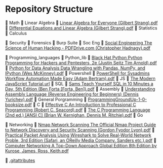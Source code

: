 # Repository Structure

📂 Math
    📂 Linear Algebra
        📄 [Linear Algebra for Everyone (Gilbert Strang).pdf](Math/Linear%20Algebra/Linear%20Algebra%20for%20Everyone%20(Gilbert%20Strang).pdf)
        📄 [Differential Equations and Linear Algebra (Gilbert Strang).pdf](Math/Linear%20Algebra/Differential%20Equations%20and%20Linear%20Algebra%20(Gilbert%20Strang).pdf)
    📂 Statistics
    📂 Calculus

📂 Security
    📂 Forensics
    📂 Burp Suite
    📂 Soc Eng
        📄 [Social Engineering The Science of Human Hacking - PDFDrive.com (Christopher Hadnagy).pdf](Security/Soc%20Eng/Social%20Engineering%20The%20Science%20of%20Human%20Hacking%20-%20PDFDrive.com%20(Christopher%20Hadnagy).pdf)

📂 Programming_languages
    📂 Python_lib
        📄 [Black Hat Python Python Programming for Hackers and Pentesters, 2e (Justin Seitz Tim Arnold).pdf](Programming_languages/Python_lib/Black%20Hat%20Python%20Python%20Programming%20for%20Hackers%20and%20Pentesters%2C%202e%20(Justin%20Seitz%20Tim%20Arnold).pdf)
        📄 [Python for Data Analysis Data Wrangling with Pandas, NumPy, and IPython (Wes McKinney).pdf](Programming_languages/Python_lib/Python%20for%20Data%20Analysis%20Data%20Wrangling%20with%20Pandas%2C%20NumPy%2C%20and%20IPython%20(Wes%20McKinney).pdf)
    📂 Powershell
        📄 [PowerShell for Sysadmins Workflow Automation Made Easy (Adam Bertram).pdf](Programming_languages/Powershell/PowerShell%20for%20Sysadmins%20Workflow%20Automation%20Made%20Easy%20(Adam%20Bertram).pdf)
    📂 JS
        📄 [The Modern JavaScript Tutorial.url](Programming_languages/JS/The%20Modern%20JavaScript%20Tutorial.url)
    📂 SQL
        📄 [Sams Teach Yourself SQL in 10 Minutes a Day, 5th Edition (Ben Forta [Forta, Ben]).pdf](Programming_languages/SQL/Sams%20Teach%20Yourself%20SQL%20in%2010%20Minutes%20a%20Day%2C%205th%20Edition%20(Ben%20Forta%20[Forta%2C%20Ben]).pdf)
    📂 Assembly
        📄 [Understanding Assembly Language (Reverse Engineering for Beginners) (Dennis Yurichev).pdf](Programming_languages/Assembly/Understanding%20Assembly%20Language%20(Reverse%20Engineering%20for%20Beginners)%20(Dennis%20Yurichev).pdf)
    📂 General Porgramming
        📄 [ProgrammingGroundUp-1-0-booksize.pdf](Programming_languages/General%20Porgramming/ProgrammingGroundUp-1-0-booksize.pdf)
    📂 C
        📄 [Effective C An Introduction to Professional C Programming (Robert C. Seacord).pdf](Programming_languages/C/Effective%20C%20An%20Introduction%20to%20Professional%20C%20Programming%20(Robert%20C.%20Seacord).pdf)
        📄 [The C Programming Language (2nd ed.) [ANSI C] (Brian W. Kernighan, Dennis M. Ritchie).pdf](Programming_languages/C/The%20C%20Programming%20Language%20(2nd%20ed.)%20[ANSI%20C]%20(Brian%20W.%20Kernighan%2C%20Dennis%20M.%20Ritchie).pdf)
    📂 Go

📂 Networking
    📄 [Nmap Network Scanning The Official Nmap Project Guide to Network Discovery and Security Scanning (Gordon Fyodor Lyon).pdf](Networking/Nmap%20Network%20Scanning%20The%20Official%20Nmap%20Project%20Guide%20to%20Network%20Discovery%20and%20Security%20Scanning%20(Gordon%20Fyodor%20Lyon).pdf)
    📄 [Practical Packet Analysis Using Wireshark to Solve Real-World Network Proble, 3rd Edition (Safari, an OReilly Media Company. Sanders etc.).pdf](Networking/Practical%20Packet%20Analysis%20Using%20Wireshark%20to%20Solve%20Real-World%20Network%20Proble%2C%203rd%20Edition%20(Safari%2C%20an%20OReilly%20Media%20Company.%20Sanders%20etc.).pdf)
    📄 [Computer Networking A Top-Down Approach Global Edition 8th Edition by Kurose, James, Ross, Keith.pdf](Networking/Computer%20Networking%20A%20Top-Down%20Approach%20Global%20Edition%208th%20Edition%20by%20Kurose%2C%20James%2C%20Ross%2C%20Keith.pdf)

📄 [.gitattributes](.gitattributes)